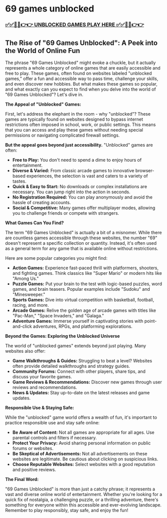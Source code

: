 # 69 games unblocked

### [✅✅🔴🔴👉👉 UNBLOCKED GAMES PLAY HERE ✅✅🔴🔴👉👉](https://topstoryindia.com)

## The Rise of "69 Games Unblocked": A Peek into the World of Online Fun

The phrase "69 Games Unblocked" might evoke a chuckle, but it actually represents a whole category of online games that are easily accessible and free to play. These games, often found on websites labeled "unblocked games," offer a fun and accessible way to pass time, challenge your skills, and even discover new hobbies.  But what makes these games so popular, and what exactly can you expect to find when you delve into the world of "69 Games Unblocked"? Let's dive in.

**The Appeal of "Unblocked" Games:**

First, let's address the elephant in the room - why "unblocked"?  These games are typically found on websites designed to bypass internet restrictions often imposed in school, work, or public settings. This means that you can access and play these games without needing special permissions or navigating complicated firewall settings.

**But the appeal goes beyond just accessibility.** "Unblocked" games are often:

* **Free to Play:** You don't need to spend a dime to enjoy hours of entertainment.
* **Diverse & Varied:** From classic arcade games to innovative browser-based experiences, the selection is vast and caters to a variety of tastes.
* **Quick & Easy to Start:** No downloads or complex installations are necessary. You can jump right into the action in seconds.
* **No Registration Required:** You can play anonymously and avoid the hassle of creating accounts.
* **Social & Competitive:** Many games offer multiplayer modes, allowing you to challenge friends or compete with strangers.

**What Games Can You Find?**

The term "69 Games Unblocked" is actually a bit of a misnomer. While there are countless games accessible through these websites, the number "69" doesn't represent a specific collection or quantity. Instead, it's often used as a general term for any game that is available online without restrictions.

Here are some popular categories you might find:

* **Action Games:**  Experience fast-paced thrill with platformers, shooters, and fighting games. Think classics like "Super Mario" or modern hits like "Among Us."
* **Puzzle Games:** Put your brain to the test with logic-based puzzles, word games, and brain teasers. Popular examples include "Sudoku" and "Minesweeper."
* **Sports Games:** Dive into virtual competition with basketball, football, racing, and more.
* **Arcade Games:**  Relive the golden age of arcade games with titles like "Pac-Man," "Space Invaders," and "Galaga."
* **Adventure Games:** Immerse yourself in captivating stories with point-and-click adventures, RPGs, and platforming explorations.

**Beyond the Games: Exploring the Unblocked Universe**

The world of "unblocked games" extends beyond just playing. Many websites also offer:

* **Game Walkthroughs & Guides:**  Struggling to beat a level? Websites often provide detailed walkthroughs and strategy guides.
* **Community Forums:**  Connect with other players, share tips, and discuss your favorite games.
* **Game Reviews & Recommendations:** Discover new games through user reviews and recommendations.
* **News & Updates:**  Stay up-to-date on the latest releases and game updates.

**Responsible Use & Staying Safe:**

While the "unblocked" game world offers a wealth of fun, it's important to practice responsible use and stay safe online:

* **Be Aware of Content:** Not all games are appropriate for all ages. Use parental controls and filters if necessary.
* **Protect Your Privacy:** Avoid sharing personal information on public forums or websites.
* **Be Skeptical of Advertisements:** Not all advertisements on these websites are legitimate. Be cautious about clicking on suspicious links.
* **Choose Reputable Websites:**  Select websites with a good reputation and positive reviews.

**The Final Word:**

"69 Games Unblocked" is more than just a catchy phrase; it represents a vast and diverse online world of entertainment. Whether you're looking for a quick fix of nostalgia, a challenging puzzle, or a thrilling adventure, there's something for everyone within this accessible and ever-evolving landscape. Remember to play responsibly, stay safe, and enjoy the fun! 
